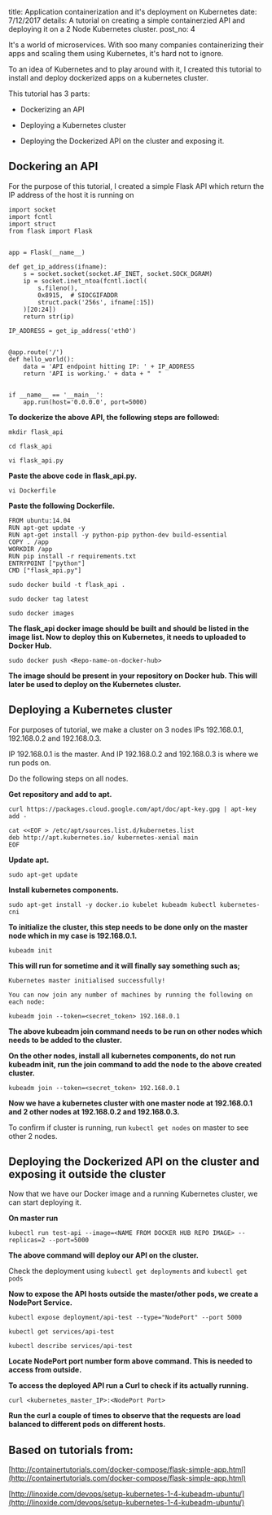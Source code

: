 title: Application containerization and it's deployment on Kubernetes
date: 7/12/2017
details: A tutorial on creating a simple containerzied API and deploying it on a 2 Node Kubernetes cluster.
post_no: 4

It's a world of microservices. With soo many companies containerizing their apps and scaling
them using Kubernetes, it's hard not to ignore.

To an idea of Kubernetes and to play around with it, I created this tutorial to install and deploy dockerized apps on a kubernetes
cluster.

This tutorial has 3 parts:

* Dockerizing an API

* Deploying a Kubernetes cluster

* Deploying the Dockerized API on the cluster and exposing it.

## **Dockering an API** ##

For the purpose of this tutorial, I created a simple Flask API which return the IP address of the host it is running on

    import socket
    import fcntl
    import struct
    from flask import Flask


    app = Flask(__name__)

    def get_ip_address(ifname):
        s = socket.socket(socket.AF_INET, socket.SOCK_DGRAM)
        ip = socket.inet_ntoa(fcntl.ioctl(
            s.fileno(),
            0x8915,  # SIOCGIFADDR
            struct.pack('256s', ifname[:15])
        )[20:24])
        return str(ip)

    IP_ADDRESS = get_ip_address('eth0')


    @app.route('/')
    def hello_world():
        data = 'API endpoint hitting IP: ' + IP_ADDRESS
        return 'API is working.' + data + "  "


    if __name__ == '__main__':
        app.run(host='0.0.0.0', port=5000)


**To dockerize the above API, the following steps are followed:**

```mkdir flask_api```

```cd flask_api```

```vi flask_api.py```

**Paste the above code in flask_api.py.**

```vi Dockerfile```

**Paste the following Dockerfile.**

    FROM ubuntu:14.04
    RUN apt-get update -y
    RUN apt-get install -y python-pip python-dev build-essential
    COPY . /app
    WORKDIR /app
    RUN pip install -r requirements.txt
    ENTRYPOINT ["python"]
    CMD ["flask_api.py"]

```sudo docker build -t flask_api .```

```sudo docker tag latest```

```sudo docker images```

**The flask_api docker image should be built and should be listed in the image list. Now to deploy this on Kubernetes, it needs to uploaded to Docker Hub.**

```sudo docker push <Repo-name-on-docker-hub>```

**The image should be present in your repository on Docker hub. This will later be used to deploy on the Kubernetes cluster.**

## **Deploying a Kubernetes cluster** ##

For purposes of tutorial, we make a cluster on 3 nodes IPs 192.168.0.1, 192.168.0.2 and 192.168.0.3.

IP 192.168.0.1 is the master. And IP 192.168.0.2 and 192.168.0.3 is where we run pods on.

Do the following steps on all nodes.

**Get repository and add to apt.**

```curl https://packages.cloud.google.com/apt/doc/apt-key.gpg | apt-key add -```

    cat <<EOF > /etc/apt/sources.list.d/kubernetes.list
    deb http://apt.kubernetes.io/ kubernetes-xenial main
    EOF

**Update apt.**

```sudo apt-get update```

**Install kubernetes components.**

```sudo apt-get install -y docker.io kubelet kubeadm kubectl kubernetes-cni```

**To initialize the cluster, this step needs to be done only on the master node which in my case is 192.168.0.1.**

```kubeadm init```

**This will run for sometime and it will finally say something such as;**

    Kubernetes master initialised successfully!

    You can now join any number of machines by running the following on each node:

    kubeadm join --token=<secret_token> 192.168.0.1

**The above kubeadm join command needs to be run on other nodes which needs to be added to the cluster.**

**On the other nodes, install all kubernetes components, do not run kubeadm init, run the join command to add the node to the above created cluster.**

```kubeadm join --token=<secret_token> 192.168.0.1```

**Now we have a kubernetes cluster with one master node at 192.168.0.1 and 2 other nodes at 192.168.0.2 and 192.168.0.3.**

To confirm if cluster is running, run ```kubectl get nodes``` on master to see other 2 nodes.

## **Deploying the Dockerized API on the cluster and exposing it outside the cluster** ##

Now that we have our Docker image and a running Kubernetes cluster, we can start deploying it.

**On master run**

```kubectl run test-api --image=<NAME FROM DOCKER HUB REPO IMAGE> --replicas=2 --port=5000```

**The above command will deploy our API on the cluster.**

Check the deployment using ```kubectl get deployments``` and ```kubectl get pods```

**Now to expose the API hosts outside the master/other pods, we create a  NodePort Service.**

```kubectl expose deployment/api-test --type="NodePort" --port 5000```

```kubectl get services/api-test```

```kubectl describe services/api-test```

**Locate NodePort port number form above command. This is needed to access from outside.**

**To access the deployed API run a Curl to check if its actually running.**

```curl <kubernetes_master_IP>:<NodePort Port>```

**Run the curl a couple of times to observe that the requests are load balanced to different pods on different hosts.**

## **Based on tutorials from:** ##

[http://containertutorials.com/docker-compose/flask-simple-app.html](http://containertutorials.com/docker-compose/flask-simple-app.html)

[http://linoxide.com/devops/setup-kubernetes-1-4-kubeadm-ubuntu/](http://linoxide.com/devops/setup-kubernetes-1-4-kubeadm-ubuntu/)









